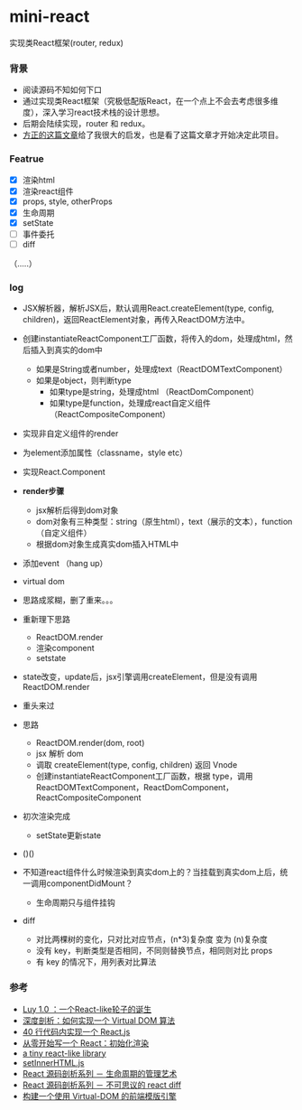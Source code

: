 # mini-react
实现类React框架(router, redux)

### 背景

* 阅读源码不知如何下口
* 通过实现类React框架（究极低配版React，在一个点上不会去考虑很多维度），深入学习react技术栈的设计思想。
* 后期会陆续实现，router 和 redux。
* [方正的这篇文章](https://zhuanlan.zhihu.com/p/30073543)给了我很大的启发，也是看了这篇文章才开始决定此项目。

### Featrue

- [x] 渲染html
- [x] 渲染react组件    
- [x] props, style, otherProps    
- [x] 生命周期
- [x] setState
- [ ] 事件委托
- [ ] diff

（.....）

### log

* JSX解析器，解析JSX后，默认调用React.createElement(type, config, children)，返回ReactElement对象，再传入ReactDOM方法中。

* 创建instantiateReactComponent工厂函数，将传入的dom，处理成html，然后插入到真实的dom中
    * 如果是String或者number，处理成text（ReactDOMTextComponent）
    * 如果是object，则判断type 
        * 如果type是string，处理成html （ReactDomComponent）
        * 如果type是function，处理成react自定义组件 （ReactCompositeComponent）
* 实现非自定义组件的render
* 为element添加属性（classname，style etc）
* 实现React.Component
* **render步骤**
    * jsx解析后得到dom对象
    * dom对象有三种类型：string（原生html），text（展示的文本），function（自定义组件）
    * 根据dom对象生成真实dom插入HTML中
* 添加event （hang up）
* virtual dom 
* 思路成浆糊，删了重来。。。
* 重新理下思路
    * ReactDOM.render
    * 渲染component
    * setstate
* state改变，update后，jsx引擎调用createElement，但是没有调用ReactDOM.render

* 重头来过
* 思路
  * ReactDOM.render(dom, root)
  * jsx 解析 dom
  * 调取 createElement(type, config, children) 返回 Vnode
  * 创建instantiateReactComponent工厂函数，根据 type，调用 ReactDOMTextComponent，ReactDomComponent，ReactCompositeComponent 
* 初次渲染完成
    * setState更新state
* ()()    
* 不知道react组件什么时候渲染到真实dom上的？当挂载到真实dom上后，统一调用componentDidMount？
    * 生命周期只与组件挂钩
* diff
    * 对比两棵树的变化，只对比对应节点，(n*3)复杂度 变为 (n)复杂度
    * 没有 key，判断类型是否相同，不同则替换节点，相同则对比 props
    * 有 key 的情况下，用列表对比算法

### 参考

* [Luy 1.0 ：一个React-like轮子的诞生](https://zhuanlan.zhihu.com/p/30073543)
* [深度剖析：如何实现一个 Virtual DOM 算法](https://github.com/livoras/blog/issues/13)
* [40 行代码内实现一个 React.js](https://zhuanlan.zhihu.com/p/25398176)
* [从零开始写一个 React：初始化渲染](https://zhuanlan.zhihu.com/p/27312281)
* [a tiny react-like library](https://github.com/ahonn/tiny-react)
* [setInnerHTML.js](https://github.com/facebook/react/blob/b1768b5a48d1f82e4ef4150e0036c5f846d3758a/src/renderers/dom/shared/setInnerHTML.js)
* [React 源码剖析系列 － 生命周期的管理艺术](https://zhuanlan.zhihu.com/purerender/20312691)
* [React 源码剖析系列 － 不可思议的 react diff](https://zhuanlan.zhihu.com/p/20346379)
* [构建一个使用 Virtual-DOM 的前端模版引擎](https://github.com/livoras/blog/issues/14)
